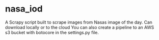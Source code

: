 # nasa_iod

A Scrapy script built to scrape images from Nasas image of the day.
Can download locally or to the cloud
You can also create a pipeline to an AWS s3 bucket with botocore in the settings.py file.
